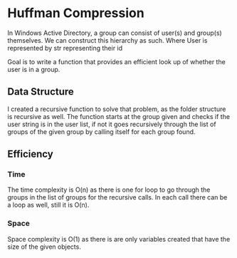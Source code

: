 # Huffman Compression
In Windows Active Directory, a group can consist of user(s) and group(s) themselves. 
We can construct this hierarchy as such. 
Where User is represented by str representing their id

Goal is to write a function that provides an efficient look up of whether the user is in a group.

## Data Structure
I created a recursive function to solve that problem, as the folder structure is recursive as well.
The function starts at the group given and checks if the user string is in the user list,
if not it goes recursively through the list of groups of the given group by calling itself for each group found.

## Efficiency
### Time
The time complexity is O(n) as there is one for loop to go through the groups in the list of groups for the recursive
calls. In each call there can be a loop as well, still it is O(n).

### Space
Space complexity is O(1) as there is are only variables created that have the size of the given objects.